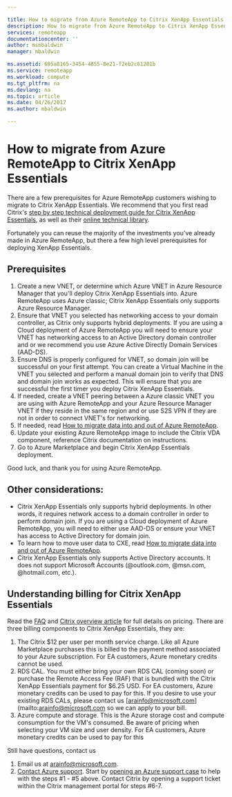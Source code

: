 ```yaml
---

title: How to migrate from Azure RemoteApp to Citrix XenApp Essentials | Microsoft Docs
description: How to migrate from Azure RemoteApp to Citrix XenApp Essentials
services: remoteapp
documentationcenter: ''
author: msmbaldwin
manager: mbaldwin

ms.assetid: 695a8165-3454-4855-8e21-f2eb2c61201b
ms.service: remoteapp
ms.workload: compute
ms.tgt_pltfrm: na
ms.devlang: na
ms.topic: article
ms.date: 04/26/2017
ms.author: mbaldwin

---
```


# How to migrate from Azure RemoteApp to Citrix XenApp Essentials

There are a few prerequisites for Azure RemoteApp customers wishing to migrate to Citrix XenApp Essentials.  We recommend that you first read Citrix's [step by step technical deployment guide for Citrix XenApp Essentials](https://docs.citrix.com/content/dam/docs/en-us/citrix-cloud/downloads/xenapp-essentials-deployment-guide.pdf), as well as their [online technical library](http://docs.citrix.com/en-us/citrix-cloud/xenapp-and-xendesktop-service/xenapp-essentials.html). 

Fortunately you can reuse the majority of the investments you've already made in Azure RemoteApp, but there a few high level prerequisites for deploying XenApp Essentials.

## Prerequisites

1. Create a new VNET, or determine which Azure VNET in Azure Resource Manager that you'll deploy Citrix XenApp Essentials into. Azure RemoteApp uses Azure classic; Citrix XenApp Essentials only supports Azure Resource Manager.  
2. Ensure that VNET you selected has networking access to your domain controller, as Citrix only supports hybrid deployments. If you are using a Cloud deployment of Azure RemoteApp you will need to ensure your VNET has networking access to an Active Directory domain controller and or we recommend you use Azure Active Directly Domain Services (AAD-DS). 
3. Ensure DNS is properly configured for VNET, so domain join will be successful on your first attempt. You can create a Virtual Machine in the VNET you selected and perform a manual domain join to verify that DNS and domain join works as expected. This will ensure that you are successful the first timer you deploy Citrix XenApp Essentials. 
4. If needed, create a VNET peering between a Azure classic VNET you are using with Azure RemoteApp and your Azure Resource Manager VNET if they reside in the same region and or use S2S VPN if they are not in order to connect VNET's for networking. 
5. If needed, read [How to migrate data into and out of Azure RemoteApp](remoteapp-migrate.md). 
6. Update your existing Azure RemoteApp image to include the Citrix VDA component, reference Citrix documentation on instructions. 
7. Go to Azure Marketplace and begin Citrix XenApp Essentials deployment.

Good luck, and thank you for using Azure RemoteApp. 

## Other considerations:

- Citrix XenApp Essentials only supports hybrid deployments. In other words, it requires network access to a domain controller in order to perform domain join. If you are using a Cloud deployment of Azure RemoteApp, you will need to either use AAD-DS or ensure your VNET has access to Active Directory for domain join. 
- To learn how to move user data to CXE, read [How to migrate data into and out of Azure RemoteApp](remoteapp-migrate.md). 
- Citrix XenApp Essentials only supports Active Directory accounts. It does not support Microsoft Accounts (@outlook.com, @msn.com, @hotmail.com, etc.). 

## Understanding billing for Citrix XenApp Essentials 

Read the [FAQ](https://www.citrix.com/global-partners/microsoft/resources/xenapp-essentials-faq.html#tab-30699) and [Citrix overview article](https://www.citrix.com/global-partners/microsoft/remote-app.html) for full details on pricing. There are three billing components to Citrix XenApp Essentials, they are:

1. The Citrix $12 per user per month service charge. Like all Azure Marketplace purchases this is billed to the payment method associated to your Azure subscription. For EA customers, Azure monetary credits cannot be used. 
2. RDS CAL. You must either bring your own RDS CAL (coming soon) or purchase the Remote Access Fee (RAF) that is bundled with the Citrix XenApp Essentials payment for $6.25 USD. For EA customers, Azure monetary credits can be used to pay for this. If you desire to use your existing RDS CALs, please contact us [arainfo@microsoft.com](mailto:arainfo@microsoft.com so we can apply to your bill. 
3. Azure compute and storage. This is the Azure storage cost and compute consumption for the VM's consumed. Be aware of pricing when selecting your VM size and user density. For EA customers, Azure monetary credits can be used to pay for this

Still have questions, contact us
1. Email us at [arainfo@microsoft.com](mailto:arainfo@microsoft.com).
2. [Contact Azure support](https://portal.azure.com/?#blade/Microsoft_Azure_Support/HelpAndSupportBlade). Start by [opening an Azure support case](https://portal.azure.com/?#blade/Microsoft_Azure_Support/HelpAndSupportBlade) to help with the steps #1 - #5 above. Contact Citrix by opening a support ticket within the Citrix management portal for steps #6-7. 

